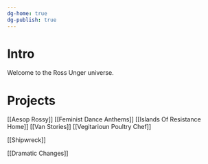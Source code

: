```yaml
---
dg-home: true
dg-publish: true
---
```

# Intro
Welcome to the Ross Unger universe.

# Projects
[[Aesop Rossy]]
[[Feminist Dance Anthems]]
[[Islands Of Resistance Home]]
[[Van Stories]]
[[Vegitarioun Poultry Chef]]

[[Shipwreck]]

[[Dramatic Changes]]